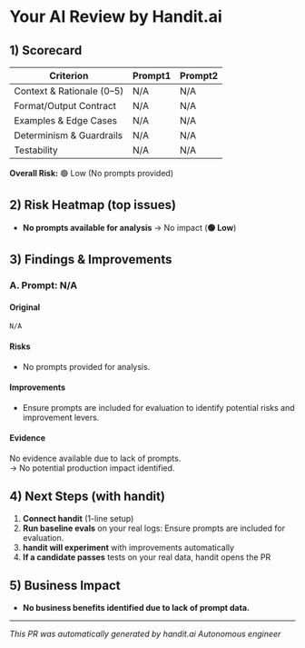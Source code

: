 # Your AI Review by Handit.ai

## 1) Scorecard

| Criterion | Prompt1 | Prompt2 |
|-----------|---------|---------|
| Context & Rationale (0–5) | N/A | N/A |
| Format/Output Contract | N/A | N/A |
| Examples & Edge Cases | N/A | N/A |
| Determinism & Guardrails | N/A | N/A |
| Testability | N/A | N/A |

**Overall Risk:** 🟢 Low (No prompts provided)  

## 2) Risk Heatmap (top issues)

- **No prompts available for analysis** → No impact (**🟢 Low**)

## 3) Findings & Improvements

### A. Prompt: N/A

#### Original

```
N/A
```

#### Risks

- No prompts provided for analysis.

#### Improvements

- Ensure prompts are included for evaluation to identify potential risks and improvement levers.

#### Evidence
No evidence available due to lack of prompts.  
→ No potential production impact identified.

## 4) Next Steps (with handit)

1. **Connect handit** (1-line setup)
2. **Run baseline evals** on your real logs: Ensure prompts are included for evaluation.
3. **handit will experiment** with improvements automatically
4. **If a candidate passes** tests on your real data, handit opens the PR

## 5) Business Impact

- **No business benefits identified due to lack of prompt data.**

---

*This PR was automatically generated by handit.ai Autonomous engineer*